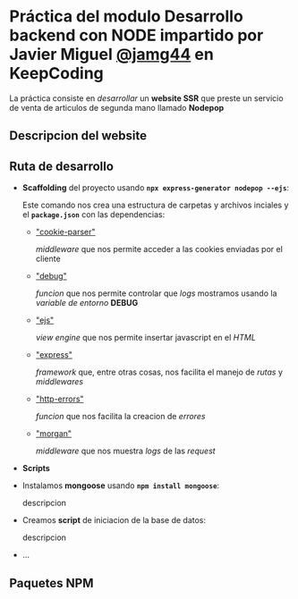 # Práctica del modulo Desarrollo backend con NODE impartido por Javier Miguel [**@jamg44**](https://github.com/jamg44) en KeepCoding

La práctica consiste en _desarrollar_ un **website SSR** que preste un servicio de venta de articulos de segunda mano llamado **Nodepop**

## Descripcion del website

## Ruta de desarrollo

- **Scaffolding** del proyecto usando **`npx express-generator nodepop --ejs`**:

  Este comando nos crea una estructura de carpetas y archivos inciales y el **`package.json`** con las dependencias:

  - ["cookie-parser"](https://www.npmjs.com/package/cookie-parser)

    _middleware_ que nos permite acceder a las cookies enviadas por el cliente

  - ["debug"](https://www.npmjs.com/package/debug)

    _funcion_ que nos permite controlar que _logs_ mostramos usando la _variable de entorno_ **DEBUG**

  - ["ejs"](https://www.npmjs.com/package/ejs)

    _view engine_ que nos permite insertar javascript en el _HTML_

  - ["express"](https://www.npmjs.com/package/express)

    _framework_ que, entre otras cosas, nos facilita el manejo de _rutas_ y _middlewares_

  - ["http-errors"](https://www.npmjs.com/package/http-errors)

    _funcion_ que nos facilita la creacion de _errores_

  - ["morgan"](https://www.npmjs.com/package/morgan)

    _middleware_ que nos muestra _logs_ de las _request_

- **Scripts**

- Instalamos **mongoose** usando **`npm install mongoose`**:

  descripcion

- Creamos **script** de iniciacion de la base de datos:

  descripcion

- ...

## Paquetes NPM
